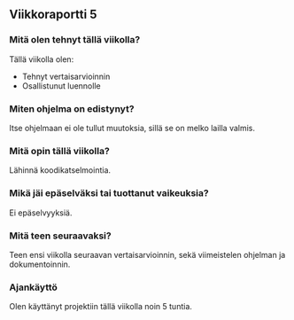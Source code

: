 ## Viikkoraportti 5

### Mitä olen tehnyt tällä viikolla?
Tällä viikolla olen:
* Tehnyt vertaisarvioinnin
* Osallistunut luennolle

### Miten ohjelma on edistynyt?
Itse ohjelmaan ei ole tullut muutoksia, sillä se on melko lailla valmis.

### Mitä opin tällä viikolla?
Lähinnä koodikatselmointia.

### Mikä jäi epäselväksi tai tuottanut vaikeuksia?
Ei epäselvyyksiä.

### Mitä teen seuraavaksi?
Teen ensi viikolla seuraavan vertaisarvioinnin, sekä viimeistelen ohjelman ja dokumentoinnin.

### Ajankäyttö
Olen käyttänyt projektiin tällä viikolla noin 5 tuntia.
